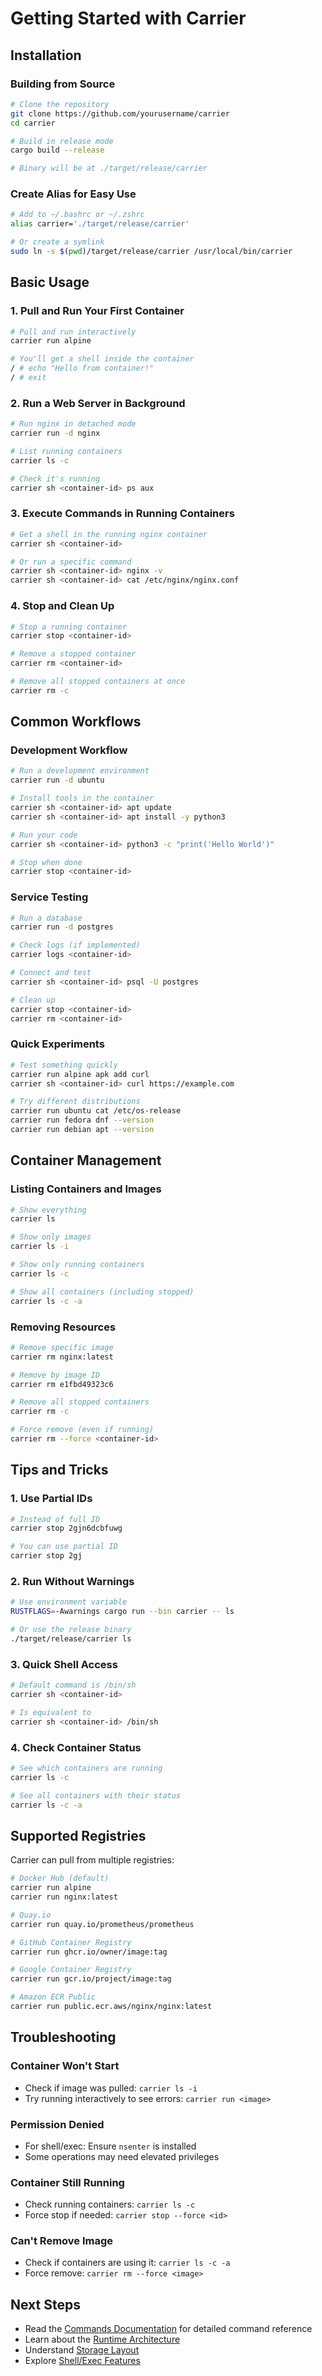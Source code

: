 # Getting Started with Carrier

## Installation

### Building from Source
```bash
# Clone the repository
git clone https://github.com/yourusername/carrier
cd carrier

# Build in release mode
cargo build --release

# Binary will be at ./target/release/carrier
```

### Create Alias for Easy Use
```bash
# Add to ~/.bashrc or ~/.zshrc
alias carrier='./target/release/carrier'

# Or create a symlink
sudo ln -s $(pwd)/target/release/carrier /usr/local/bin/carrier
```

## Basic Usage

### 1. Pull and Run Your First Container

```bash
# Pull and run interactively
carrier run alpine

# You'll get a shell inside the container
/ # echo "Hello from container!"
/ # exit
```

### 2. Run a Web Server in Background

```bash
# Run nginx in detached mode
carrier run -d nginx

# List running containers
carrier ls -c

# Check it's running
carrier sh <container-id> ps aux
```

### 3. Execute Commands in Running Containers

```bash
# Get a shell in the running nginx container
carrier sh <container-id>

# Or run a specific command
carrier sh <container-id> nginx -v
carrier sh <container-id> cat /etc/nginx/nginx.conf
```

### 4. Stop and Clean Up

```bash
# Stop a running container
carrier stop <container-id>

# Remove a stopped container
carrier rm <container-id>

# Remove all stopped containers at once
carrier rm -c
```

## Common Workflows

### Development Workflow

```bash
# Run a development environment
carrier run -d ubuntu

# Install tools in the container
carrier sh <container-id> apt update
carrier sh <container-id> apt install -y python3

# Run your code
carrier sh <container-id> python3 -c "print('Hello World')"

# Stop when done
carrier stop <container-id>
```

### Service Testing

```bash
# Run a database
carrier run -d postgres

# Check logs (if implemented)
carrier logs <container-id>

# Connect and test
carrier sh <container-id> psql -U postgres

# Clean up
carrier stop <container-id>
carrier rm <container-id>
```

### Quick Experiments

```bash
# Test something quickly
carrier run alpine apk add curl
carrier sh <container-id> curl https://example.com

# Try different distributions
carrier run ubuntu cat /etc/os-release
carrier run fedora dnf --version
carrier run debian apt --version
```

## Container Management

### Listing Containers and Images

```bash
# Show everything
carrier ls

# Show only images
carrier ls -i

# Show only running containers
carrier ls -c

# Show all containers (including stopped)
carrier ls -c -a
```

### Removing Resources

```bash
# Remove specific image
carrier rm nginx:latest

# Remove by image ID
carrier rm e1fbd49323c6

# Remove all stopped containers
carrier rm -c

# Force remove (even if running)
carrier rm --force <container-id>
```

## Tips and Tricks

### 1. Use Partial IDs
```bash
# Instead of full ID
carrier stop 2gjn6dcbfuwg

# You can use partial ID
carrier stop 2gj
```

### 2. Run Without Warnings
```bash
# Use environment variable
RUSTFLAGS=-Awarnings cargo run --bin carrier -- ls

# Or use the release binary
./target/release/carrier ls
```

### 3. Quick Shell Access
```bash
# Default command is /bin/sh
carrier sh <container-id>

# Is equivalent to
carrier sh <container-id> /bin/sh
```

### 4. Check Container Status
```bash
# See which containers are running
carrier ls -c

# See all containers with their status
carrier ls -c -a
```

## Supported Registries

Carrier can pull from multiple registries:

```bash
# Docker Hub (default)
carrier run alpine
carrier run nginx:latest

# Quay.io
carrier run quay.io/prometheus/prometheus

# GitHub Container Registry
carrier run ghcr.io/owner/image:tag

# Google Container Registry
carrier run gcr.io/project/image:tag

# Amazon ECR Public
carrier run public.ecr.aws/nginx/nginx:latest
```

## Troubleshooting

### Container Won't Start
- Check if image was pulled: `carrier ls -i`
- Try running interactively to see errors: `carrier run <image>`

### Permission Denied
- For shell/exec: Ensure `nsenter` is installed
- Some operations may need elevated privileges

### Container Still Running
- Check running containers: `carrier ls -c`
- Force stop if needed: `carrier stop --force <id>`

### Can't Remove Image
- Check if containers are using it: `carrier ls -c -a`
- Force remove: `carrier rm --force <image>`

## Next Steps

- Read the [Commands Documentation](commands.md) for detailed command reference
- Learn about the [Runtime Architecture](runtime.md)
- Understand [Storage Layout](storage.md)
- Explore [Shell/Exec Features](shell.md)